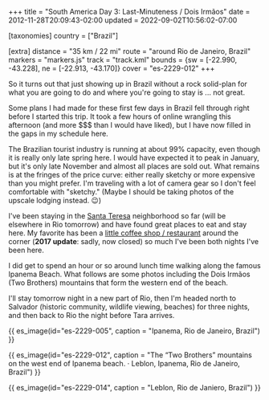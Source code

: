+++
title = "South America Day 3: Last-Minuteness / Dois Irmãos"
date = 2012-11-28T20:09:43-02:00
updated = 2022-09-02T10:56:02-07:00

[taxonomies]
country = ["Brazil"]

[extra]
distance = "35 km / 22 mi"
route = "around Rio de Janeiro, Brazil"
markers = "markers.js"
track = "track.kml"
bounds = {sw = [-22.990, -43.228], ne = [-22.913, -43.170]}
cover = "es-2229-012"
+++

So it turns out that just showing up in Brazil without a rock solid-plan for what you are going to do and where you're going to stay is ... not great. 

<!-- more -->

Some plans I had made for these first few days in Brazil fell through right before I started this trip. It took a few hours of online wrangling this afternoon (and more $$$ than I would have liked), but I have now filled in the gaps in my schedule here.

The Brazilian tourist industry is running at about 99% capacity, even though it is really only late spring here. I would have expected it to peak in January, but it's only late November and almost all places are sold out. What remains is at the fringes of the price curve: either really sketchy or more expensive than you might prefer. I'm traveling with a lot of camera gear so I don't feel comfortable with "sketchy." (Maybe I should be taking photos of the upscale lodging instead. 😉)

I've been staying in the [Santa Teresa](https://en.wikipedia.org/wiki/Santa_Teresa,_Rio_de_Janeiro) neighborhood so far (will be elsewhere in Rio tomorrow) and have found great places to eat and stay here. My favorite has been a [little coffee shop / restaurant](https://www.yelp.com/biz/cafecito-rio-de-janeiro-2) around the corner (**2017 update**: sadly, now closed) so much I've been both nights I've been here.

I did get to spend an hour or so around lunch time walking along the famous Ipanema Beach. What follows are some photos including the Dois Irmãos (Two Brothers) mountains that form the western end of the beach.

I'll stay tomorrow night in a new part of Rio, then I'm headed north to Salvador (historic community, wildlife viewing, beaches) for three nights, and then back to Rio the night before Tara arrives.

<!-- more -->

{{ es_image(id="es-2229-005", caption = "Ipanema, Rio de Janeiro, Brazil") }}

{{ es_image(id="es-2229-012", caption = "The “Two Brothers” mountains on the west end of Ipanema beach. · Leblon, Ipanema, Rio de Janeiro, Brazil") }}

{{ es_image(id="es-2229-014", caption = "Leblon, Rio de Janiero, Brazil") }}
